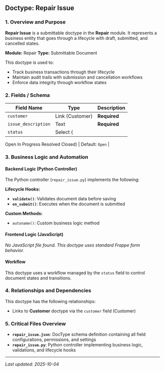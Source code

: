 ## Doctype: Repair Issue

### 1. Overview and Purpose

**Repair Issue** is a submittable doctype in the **Repair** module. It represents a business entity that goes through a lifecycle with draft, submitted, and cancelled states.

**Module:** Repair
**Type:** Submittable Document

This doctype is used to:
- Track business transactions through their lifecycle
- Maintain audit trails with submission and cancellation workflows
- Enforce data integrity through workflow states

### 2. Fields / Schema

| Field Name | Type | Description |
|------------|------|-------------|
| `customer` | Link (Customer) | **Required** |
| `issue_description` | Text | **Required** |
| `status` | Select (
Open
In Progress
Resolved
Closed) | Default: `Open` |

### 3. Business Logic and Automation

#### Backend Logic (Python Controller)

The Python controller (`repair_issue.py`) implements the following:

**Lifecycle Hooks:**
- **`validate()`**: Validates document data before saving
- **`on_submit()`**: Executes when the document is submitted

**Custom Methods:**
- `autoname()`: Custom business logic method

#### Frontend Logic (JavaScript)

*No JavaScript file found. This doctype uses standard Frappe form behavior.*

#### Workflow

This doctype uses a workflow managed by the `status` field to control document states and transitions.

### 4. Relationships and Dependencies

This doctype has the following relationships:

- Links to **Customer** doctype via the `customer` field (Customer)

### 5. Critical Files Overview

- **`repair_issue.json`**: DocType schema definition containing all field configurations, permissions, and settings
- **`repair_issue.py`**: Python controller implementing business logic, validations, and lifecycle hooks

---

*Last updated: 2025-10-04*
